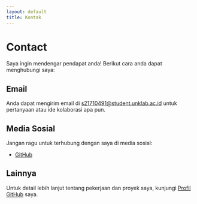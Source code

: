 ```yaml
---
layout: default
title: Kontak
---
```


# Contact

Saya ingin mendengar pendapat anda! Berikut cara anda dapat menghubungi saya:

## Email

Anda dapat mengirim email di [s21710491@student.unklab.ac.id](mailto:myemail@s21710491@student.unklab.ac.id) untuk pertanyaan atau ide kolaborasi apa pun.

## Media Sosial

Jangan ragu untuk terhubung dengan saya di media sosial:

- [GitHub](https://github.com/username)

## Lainnya

Untuk detail lebih lanjut tentang pekerjaan dan proyek saya, kunjungi [Profil GitHub](https://github.com/glennmandagi) saya.
